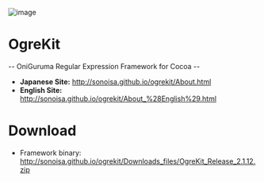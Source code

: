 ![image](http://sonoisa.github.io/ogrekit/About_%28English%29_files/OgreKitLogo.gif)

# OgreKit
-- OniGuruma Regular Expression Framework for Cocoa --

* **Japanese Site:** http://sonoisa.github.io/ogrekit/About.html
* **English Site:** http://sonoisa.github.io/ogrekit/About_%28English%29.html


# Download

* Framework binary: http://sonoisa.github.io/ogrekit/Downloads_files/OgreKit_Release_2.1.12.zip
